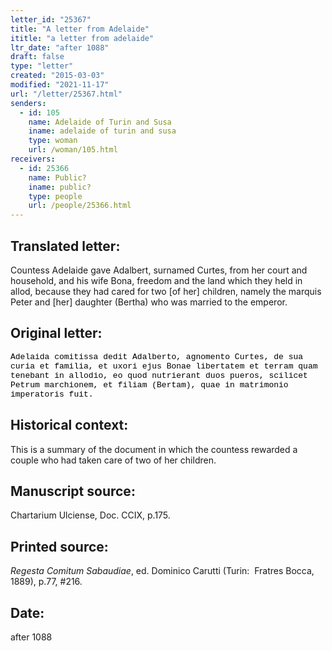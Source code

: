 ```yaml
---
letter_id: "25367"
title: "A letter from Adelaide"
ititle: "a letter from adelaide"
ltr_date: "after 1088"
draft: false
type: "letter"
created: "2015-03-03"
modified: "2021-11-17"
url: "/letter/25367.html"
senders:
  - id: 105
    name: Adelaide of Turin and Susa
    iname: adelaide of turin and susa
    type: woman
    url: /woman/105.html
receivers:
  - id: 25366
    name: Public?
    iname: public?
    type: people
    url: /people/25366.html
---
```

<h2> Translated letter:</h2><p>Countess Adelaide gave Adalbert, surnamed Curtes, from her court and household, and his wife Bona, freedom and the land which they held in allod, because they had cared for two [of her] children, namely the marquis Peter and [her] daughter (Bertha) who was married to the emperor.</p><h2 class="mt-4"> Original letter:</h2><p><span style="color: black;"><span style="font-family: Courier New; font-size: small;">Adelaida comitissa dedit Adalberto, agnomento Curtes, de sua curia </span></span><span style="color: black;"><span style="font-family: Courier New; font-size: small;">et familia, et uxori ejus Bonae libertatem et terram quam tenebant </span></span><span style="color: black;"><span style="font-family: Courier New; font-size: small;">in allodio, eo quod nutrierant duos pueros, scilicet Petrum marchio</span></span><span style="color: black;"><span style="font-family: Courier New; font-size: small;">nem, et filiam (Bertam), quae in matrimonio imperatoris fuit. </span></span><span style="color: black;"><span style="font-family: Courier New; font-size: small;">&nbsp;</span></span></p><h2 class="mt-4"> Historical context:</h2><p>This is a summary of the document in which the countess rewarded a couple who had taken care of two of her children.</p><h2 class="mt-4"> Manuscript source:</h2><p>Chartarium Ulciense, Doc. CCIX, p.175.</p><h2 class="mt-4"> Printed source:</h2><p><em>Regesta Comitum Sabaudiae</em>, ed. Dominico Carutti (Turin:&nbsp; Fratres Bocca, 1889), p.77, #216.</p><h2 class="mt-4"> Date:</h2>after 1088
